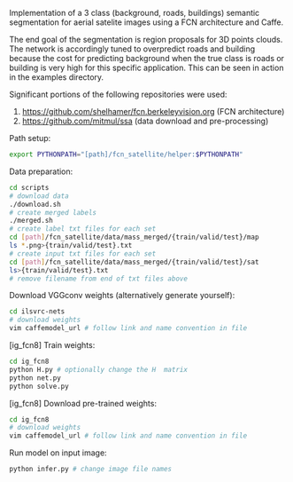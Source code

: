 Implementation of a 3 class (background, roads, buildings) semantic segmentation for aerial satelite images using a FCN architecture and Caffe. 

The end goal of the segmentation is region proposals for 3D points clouds. The network is accordingly tuned to overpredict roads and building because the cost for predicting background when the true class is roads or building is very high for this specific application. This can be seen in action in the examples directory.


Significant portions of the following repositories were used:
1. https://github.com/shelhamer/fcn.berkeleyvision.org (FCN architecture)
2. https://github.com/mitmul/ssa (data download and pre-processing)

Path setup:

  ```bash
  export PYTHONPATH="[path]/fcn_satellite/helper:$PYTHONPATH"
  ```

Data preparation:
  ```bash
  cd scripts
  # download data
  ./download.sh
  # create merged labels
  ./merged.sh
  # create label txt files for each set
  cd [path]/fcn_satellite/data/mass_merged/{train/valid/test}/map
  ls *.png>{train/valid/test}.txt
  # create input txt files for each set
  cd [path]/fcn_satellite/data/mass_merged/{train/valid/test}/sat 
  ls>{train/valid/test}.txt
  # remove filename from end of txt files above
  ```
Download VGGconv weights (alternatively generate yourself):
  ```bash
  cd ilsvrc-nets
  # download weights
  vim caffemodel_url # follow link and name convention in file
  ```

[ig_fcn8] Train weights:
  ```bash
  cd ig_fcn8
  python H.py # optionally change the H  matrix
  python net.py
  python solve.py
  ```

[ig_fcn8] Download pre-trained weights:
  ```bash
  cd ig_fcn8
  # download weights
  vim caffemodel_url # follow link and name convention in file
  ```

Run model on input image:
  ```bash
  python infer.py # change image file names
  ```